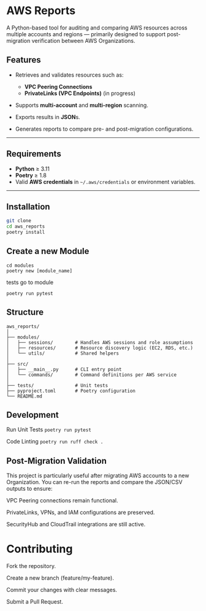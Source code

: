 # AWS Reports

A Python-based tool for auditing and comparing AWS resources across multiple accounts and regions — primarily designed to support post-migration verification between AWS Organizations.

## Features

- Retrieves and validates resources such as:
  - **VPC Peering Connections**
  - **PrivateLinks (VPC Endpoints)** (in progress)

- Supports **multi-account** and **multi-region** scanning.
- Exports results in  **JSON**s.
- Generates reports to compare pre- and post-migration configurations.

---

## Requirements

- **Python** ≥ 3.11  
- **Poetry** ≥ 1.8  
- Valid **AWS credentials** in `~/.aws/credentials` or environment variables.

---

## Installation

```bash
git clone
cd aws_reports
poetry install
```

## Create a new Module

```
cd modules 
poetry new [module_name]
```

tests 
go to module

```
poetry run pytest
```

## Structure

```
aws_reports/
│
├── modules/
│   ├── sessions/        # Handles AWS sessions and role assumptions
│   ├── resources/       # Resource discovery logic (EC2, RDS, etc.)
│   └── utils/           # Shared helpers
│
├── src/
│   ├── __main__.py      # CLI entry point
│   └── commands/        # Command definitions per AWS service
│
├── tests/               # Unit tests
├── pyproject.toml       # Poetry configuration
└── README.md

```

## Development

Run Unit Tests
`poetry run pytest`

Code Linting
`poetry run ruff check .`

## Post-Migration Validation

This project is particularly useful after migrating AWS accounts to a new Organization.
You can re-run the reports and compare the JSON/CSV outputs to ensure:

VPC Peering connections remain functional.

PrivateLinks, VPNs, and IAM configurations are preserved.

SecurityHub and CloudTrail integrations are still active.

# Contributing

Fork the repository.

Create a new branch (feature/my-feature).

Commit your changes with clear messages.

Submit a Pull Request.